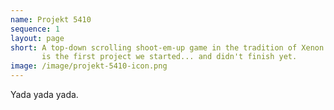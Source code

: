 ```yaml
---
name: Projekt 5410
sequence: 1
layout: page
short: A top-down scrolling shoot-em-up game in the tradition of Xenon II. This
       is the first project we started... and didn't finish yet.
image: /image/projekt-5410-icon.png
---
```

Yada yada yada.
